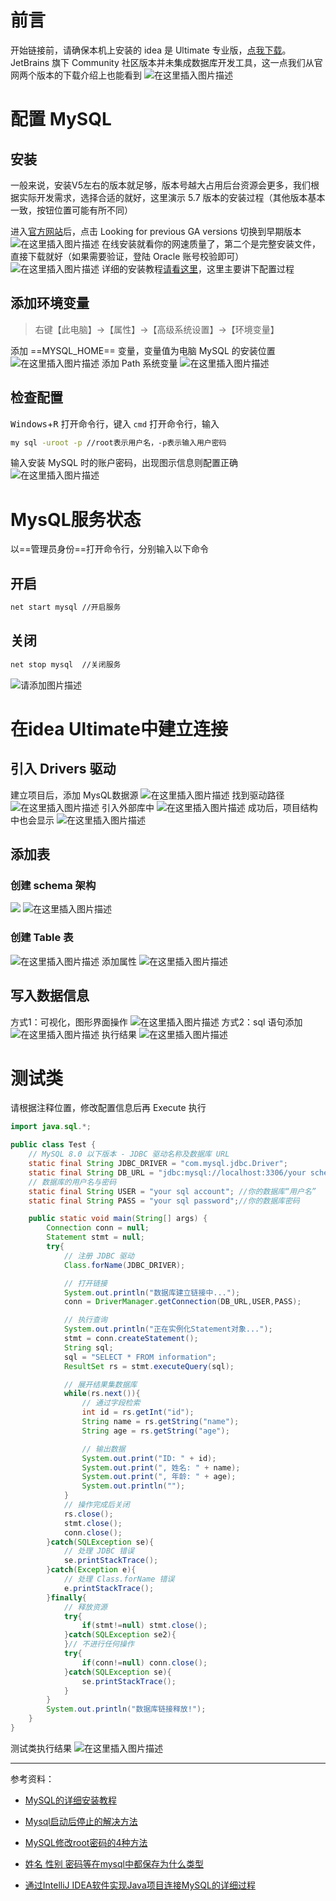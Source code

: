 ﻿# 前言
开始链接前，请确保本机上安装的 idea 是 Ultimate 专业版，[点我下载](https://www.jetbrains.com/zh-cn/idea/download/#section=windows)。JetBrains 旗下 Community 社区版本并未集成数据库开发工具，这一点我们从官网两个版本的下载介绍上也能看到
![在这里插入图片描述](https://img-blog.csdnimg.cn/90999657caf84e5a980dbc08d4dd6ec7.png?x-oss-process=image/watermark,type_d3F5LXplbmhlaQ,shadow_50,text_Q1NETiBA5pS75Z-O54uu5p2w5qOu,size_20,color_FFFFFF,t_70,g_se,x_16)
# 配置 MySQL
## 安装

一般来说，安装V5左右的版本就足够，版本号越大占用后台资源会更多，我们根据实际开发需求，选择合适的就好，这里演示 5.7 版本的安装过程（其他版本基本一致，按钮位置可能有所不同）

进入[官方网站](https://dev.mysql.com/downloads/installer/)后，点击 Looking for previous GA versions 切换到早期版本
![在这里插入图片描述](https://img-blog.csdnimg.cn/e108c33c8acf4af1acb35569bfb5ff66.png?x-oss-process=image/watermark,type_d3F5LXplbmhlaQ,shadow_50,text_Q1NETiBA5pS75Z-O54uu5p2w5qOu,size_20,color_FFFFFF,t_70,g_se,x_16)
在线安装就看你的网速质量了，第二个是完整安装文件，直接下载就好（如果需要验证，登陆 Oracle 账号校验即可）
![在这里插入图片描述](https://img-blog.csdnimg.cn/e9f3349c85744e848847c253d3abe751.png?x-oss-process=image/watermark,type_d3F5LXplbmhlaQ,shadow_50,text_Q1NETiBA5pS75Z-O54uu5p2w5qOu,size_20,color_FFFFFF,t_70,g_se,x_16)
详细的安装教程[请看这里](https://zhuanlan.zhihu.com/p/188416607)，这里主要讲下配置过程

## 添加环境变量
>右键【此电脑】->【属性】->【高级系统设置】->【环境变量】

添加  ==MYSQL_HOME== 变量，变量值为电脑 MySQL 的安装位置
![在这里插入图片描述](https://img-blog.csdnimg.cn/1f70e66fd28e4e51b486021b1190eef7.png?x-oss-process=image/watermark,type_d3F5LXplbmhlaQ,shadow_50,text_Q1NETiBA5pS75Z-O54uu5p2w5qOu,size_20,color_FFFFFF,t_70,g_se,x_16)
添加 Path 系统变量
![在这里插入图片描述](https://img-blog.csdnimg.cn/e4bea0bc3dde48a3a0d07b07c5526a1e.png?x-oss-process=image/watermark,type_d3F5LXplbmhlaQ,shadow_50,text_Q1NETiBA5pS75Z-O54uu5p2w5qOu,size_20,color_FFFFFF,t_70,g_se,x_16)
## 检查配置
<kbd>Windows</kbd>+<kbd>R</kbd> 打开命令行，键入 `cmd` 打开命令行，输入

```bash
my sql -uroot -p //root表示用户名，-p表示输入用户密码
```
输入安装 MySQL 时的账户密码，出现图示信息则配置正确
![在这里插入图片描述](https://img-blog.csdnimg.cn/f09c0f1c0da44c2592c9759dbba45fb5.png?x-oss-process=image/watermark,type_d3F5LXplbmhlaQ,shadow_50,text_Q1NETiBA5pS75Z-O54uu5p2w5qOu,size_20,color_FFFFFF,t_70,g_se,x_16)
# MysQL服务状态
以==管理员身份==打开命令行，分别输入以下命令
## 开启
```bash
net start mysql	//开启服务
```
## 关闭
```bash
net stop mysql  //关闭服务
```
![请添加图片描述](https://img-blog.csdnimg.cn/4e33172853414cbf824ebd9e67bdc08f.png?x-oss-process=image/watermark,type_d3F5LXplbmhlaQ,shadow_50,text_Q1NETiBA5pS75Z-O54uu5p2w5qOu,size_15,color_FFFFFF,t_70,g_se,x_16)
# 在idea Ultimate中建立连接
## 引入 Drivers 驱动
建立项目后，添加 MysQL数据源
![在这里插入图片描述](https://img-blog.csdnimg.cn/0a2d856ba370412b99c25dc771a7c2ab.png?x-oss-process=image/watermark,type_d3F5LXplbmhlaQ,shadow_50,text_Q1NETiBA5pS75Z-O54uu5p2w5qOu,size_20,color_FFFFFF,t_70,g_se,x_16)
找到驱动路径
![在这里插入图片描述](https://img-blog.csdnimg.cn/2ff951992f364082a794f4e611b1b0eb.png?x-oss-process=image/watermark,type_d3F5LXplbmhlaQ,shadow_50,text_Q1NETiBA5pS75Z-O54uu5p2w5qOu,size_20,color_FFFFFF,t_70,g_se,x_16)
引入外部库中
![在这里插入图片描述](https://img-blog.csdnimg.cn/f99953fac0c64d318181847251dfcaa1.png?x-oss-process=image/watermark,type_d3F5LXplbmhlaQ,shadow_50,text_Q1NETiBA5pS75Z-O54uu5p2w5qOu,size_20,color_FFFFFF,t_70,g_se,x_16)
成功后，项目结构中也会显示
![在这里插入图片描述](https://img-blog.csdnimg.cn/9959bcf45fb04a4f9802514530150cad.png?x-oss-process=image/watermark,type_d3F5LXplbmhlaQ,shadow_50,text_Q1NETiBA5pS75Z-O54uu5p2w5qOu,size_13,color_FFFFFF,t_70,g_se,x_16)
## 添加表
### 创建 schema 架构
![](https://img-blog.csdnimg.cn/18cace6a270741588183484b882d4735.png?x-oss-process=image/watermark,type_d3F5LXplbmhlaQ,shadow_50,text_Q1NETiBA5pS75Z-O54uu5p2w5qOu,size_20,color_FFFFFF,t_70,g_se,x_16)
![在这里插入图片描述](https://img-blog.csdnimg.cn/1f566f2e3e464ae6bf95d504a60e3885.png?x-oss-process=image/watermark,type_d3F5LXplbmhlaQ,shadow_50,text_Q1NETiBA5pS75Z-O54uu5p2w5qOu,size_11,color_FFFFFF,t_70,g_se,x_16)
### 创建 Table 表
![在这里插入图片描述](https://img-blog.csdnimg.cn/234df321fdec4b4fa898d805856ce3e6.png?x-oss-process=image/watermark,type_d3F5LXplbmhlaQ,shadow_50,text_Q1NETiBA5pS75Z-O54uu5p2w5qOu,size_20,color_FFFFFF,t_70,g_se,x_16)
添加属性
![在这里插入图片描述](https://img-blog.csdnimg.cn/7ebd2bdaf4f348a589b92fc8ad61b355.png?x-oss-process=image/watermark,type_d3F5LXplbmhlaQ,shadow_50,text_Q1NETiBA5pS75Z-O54uu5p2w5qOu,size_20,color_FFFFFF,t_70,g_se,x_16)
## 写入数据信息
方式1：可视化，图形界面操作
![在这里插入图片描述](https://img-blog.csdnimg.cn/f8244f091ec945bdbdfa0aaea1243897.png?x-oss-process=image/watermark,type_d3F5LXplbmhlaQ,shadow_50,text_Q1NETiBA5pS75Z-O54uu5p2w5qOu,size_20,color_FFFFFF,t_70,g_se,x_16)
方式2：sql 语句添加
![在这里插入图片描述](https://img-blog.csdnimg.cn/a288d0e71dc04bba8e40805ae113e258.png?x-oss-process=image/watermark,type_d3F5LXplbmhlaQ,shadow_50,text_Q1NETiBA5pS75Z-O54uu5p2w5qOu,size_20,color_FFFFFF,t_70,g_se,x_16)
执行结果
![在这里插入图片描述](https://img-blog.csdnimg.cn/bab61d00a26a447abc8e48f99d6094c3.png?x-oss-process=image/watermark,type_d3F5LXplbmhlaQ,shadow_50,text_Q1NETiBA5pS75Z-O54uu5p2w5qOu,size_18,color_FFFFFF,t_70,g_se,x_16)
# 测试类
请根据注释位置，修改配置信息后再 Execute 执行

```java
import java.sql.*;

public class Test {
    // MySQL 8.0 以下版本 - JDBC 驱动名称及数据库 URL
    static final String JDBC_DRIVER = "com.mysql.jdbc.Driver";
    static final String DB_URL = "jdbc:mysql://localhost:3306/your schema"; // ‘/’后写入你的架构名称
    // 数据库的用户名与密码
    static final String USER = "your sql account"; //你的数据库“用户名”
    static final String PASS = "your sql password";//你的数据库密码

    public static void main(String[] args) {
        Connection conn = null;
        Statement stmt = null;
        try{
            // 注册 JDBC 驱动
            Class.forName(JDBC_DRIVER);

            // 打开链接
            System.out.println("数据库建立链接中...");
            conn = DriverManager.getConnection(DB_URL,USER,PASS);

            // 执行查询
            System.out.println("正在实例化Statement对象...");
            stmt = conn.createStatement();
            String sql;
            sql = "SELECT * FROM information";
            ResultSet rs = stmt.executeQuery(sql);

            // 展开结果集数据库
            while(rs.next()){
                // 通过字段检索
                int id = rs.getInt("id");
                String name = rs.getString("name");
                String age = rs.getString("age");

                // 输出数据
                System.out.print("ID: " + id);
                System.out.print(", 姓名: " + name);
                System.out.print(", 年龄: " + age);
                System.out.println("");
            }
            // 操作完成后关闭
            rs.close();
            stmt.close();
            conn.close();
        }catch(SQLException se){
            // 处理 JDBC 错误
            se.printStackTrace();
        }catch(Exception e){
            // 处理 Class.forName 错误
            e.printStackTrace();
        }finally{
            // 释放资源
            try{
                if(stmt!=null) stmt.close();
            }catch(SQLException se2){
            }// 不进行任何操作
            try{
                if(conn!=null) conn.close();
            }catch(SQLException se){
                se.printStackTrace();
            }
        }
        System.out.println("数据库链接释放!");
    }
}
```
测试类执行结果
![在这里插入图片描述](https://img-blog.csdnimg.cn/816f8113ae29458d95c980ee532dec57.png?x-oss-process=image/watermark,type_d3F5LXplbmhlaQ,shadow_50,text_Q1NETiBA5pS75Z-O54uu5p2w5qOu,size_20,color_FFFFFF,t_70,g_se,x_16)
___
参考资料：

- [MySQL的详细安装教程](https://zhuanlan.zhihu.com/p/188416607)

- [Mysql启动后停止的解决方法](https://www.cnblogs.com/pandaly/p/11738789.html#:~:text=Mysql%E5%90%AF%E5%8A%A8%E5%90%8E%E5%81%9C%E6%AD%A2%E7%9A%84%E8%A7%A3%E5%86%B3%E6%96%B9%E6%B3%95%20%E5%AE%89%E8%A3%85mysql%E5%90%8E%EF%BC%8C%E6%9C%8D%E5%8A%A1%E6%97%A0%E6%B3%95%E6%AD%A3%E5%B8%B8%E5%90%AF%E5%8A%A8%EF%BC%8C%E6%8A%A5%E9%94%99%E5%A6%82%E4%B8%8B%EF%BC%9A%20%E8%A7%A3%E6%B3%95%E6%96%B9%E6%B3%95%EF%BC%9A%201%20%E4%BB%A5%E7%AE%A1%E7%90%86%E5%91%98%E8%BA%AB%E4%BB%BD%E8%BF%90%E8%A1%8C%E5%91%BD%E4%BB%A4%E6%8F%90%E7%A4%BA%E7%AC%A6%202%20%E7%94%A8%E5%91%BD%E4%BB%A4%E8%BF%9B%E8%A1%8Cmysql%E5%AE%89%E8%A3%85%E7%9B%AE%E5%BD%95%E7%9A%84bin%E7%9B%AE%E5%BD%95%EF%BC%9A%20cd,%E8%BF%90%E8%A1%8C%E5%88%9D%E5%A7%8B%E5%8C%96mysql%E6%9C%8D%E5%8A%A1%E5%91%BD%E4%BB%A4%EF%BC%9A%201%20mysqld%20--initialize-insecure%20--user%3Dmysql%206%20%E8%BF%90%E8%A1%8C%E6%9B%B4%E6%96%B0%E9%85%8D%E7%BD%AE%E6%96%87%E4%BB%B6%E5%91%BD%E4%BB%A4%EF%BC%9A%201)

- [MySQL修改root密码的4种方法](https://blog.csdn.net/th_num/article/details/71402801)

- [姓名 性别 密码等在mysql中都保存为什么类型](https://bbs.csdn.net/topics/370089669)

- [通过IntelliJ IDEA软件实现Java项目连接MySQL的详细过程](https://www.w3cschool.cn/article/4523407.html)
